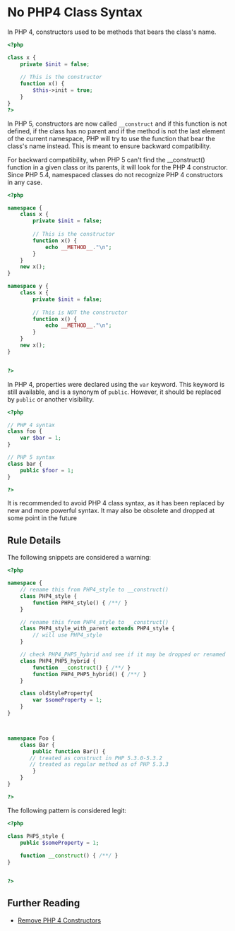 <!-- Good Practices -->
# No PHP4 Class Syntax

In PHP 4, constructors used to be methods that bears the class's name. 

```php
<?php

class x {
	private $init = false;
	
	// This is the constructor
	function x() {
		$this->init = true;
	}
}
?>
```

In PHP 5, constructors are now called `__construct` and if this function is not defined, if the class has no parent and if the method is not the last element of the current namespace, PHP will try to use the function that bear the class's name instead. This is meant to ensure backward compatibility. 

For backward compatibility, when PHP 5 can't find the __construct() function in a given class or its parents, it will look for the PHP 4 constructor. Since PHP 5.4, namespaced classes do not recognize PHP 4 constructors in any case.

```php
<?php

namespace {
	class x {
		private $init = false;
	
		// This is the constructor
		function x() {
			echo __METHOD__."\n";
		}
	}
	new x();
}

namespace y {
	class x {
		private $init = false;
	
		// This is NOT the constructor
		function x() {
			echo __METHOD__."\n";
		}
	}
	new x();
}


?>
```

In PHP 4, properties were declared using the `var` keyword. This keyword is still available, and is a synonym of `public`. However, it should be replaced by `public` or another visibility. 

```php
<?php

// PHP 4 syntax
class foo {
	var $bar = 1;
}

// PHP 5 syntax
class bar {
	public $foor = 1;
}

?>
```

It is recommended to avoid PHP 4 class syntax, as it has been replaced by new and more powerful syntax. It may also be obsolete and dropped at some point in the future

## Rule Details

The following snippets are considered a warning:

```php
<?php

namespace {
	// rename this from PHP4_style to __construct()
	class PHP4_style {
		function PHP4_style() { /**/ } 
	}

	// rename this from PHP4_style to __construct()
	class PHP4_style_with_parent extends PHP4_style {
		// will use PHP4_style
	}

	// check PHP4_PHP5_hybrid and see if it may be dropped or renamed
	class PHP4_PHP5_hybrid {
		function __construct() { /**/ } 
		function PHP4_PHP5_hybrid() { /**/ } 
	}

	class oldStyleProperty{
		var $someProperty = 1;
	}
}



namespace Foo {
	class Bar {
   		public function Bar() {
       // treated as construct in PHP 5.3.0-5.3.2
       // treated as regular method as of PHP 5.3.3
    	}
	}
}

?>
```


The following pattern is considered legit:

```php
<?php

class PHP5_style {
	public $someProperty = 1;
	
	function __construct() { /**/ } 
}


?>
```

<!--
## When Not To Use It
If you're still 
-->

## Further Reading 
* [Remove PHP 4 Constructors](https://wiki.php.net/rfc/remove_php4_constructors) 
